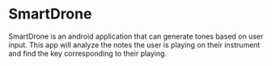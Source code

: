 # SmartDrone
SmartDrone is an android application that can generate tones based on user input.
This app will analyze the notes the user is playing on their instrument and find the key corresponding to their playing.

